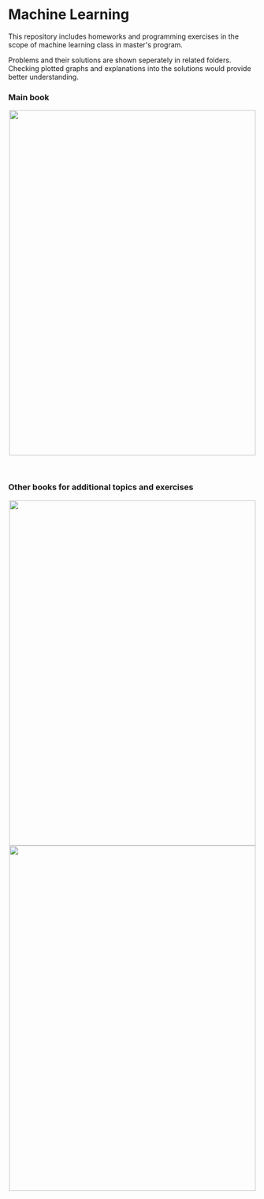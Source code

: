 # Machine Learning

This repository includes homeworks and programming exercises in the scope of machine learning class in master's program.

Problems and their solutions are shown seperately in related folders. Checking plotted graphs and explanations into the solutions would provide better understanding.

### Main book
<p align="center">
  <img src="https://user-images.githubusercontent.com/56079783/87232985-9db2c800-c3c3-11ea-94e8-26c6ea31f932.jpg" width="500" height="700"</img>
</p>
            
            
<br>
            
            
### Other books for additional topics and exercises
<p align="center">
  <img src="https://user-images.githubusercontent.com/56079783/87232924-2715ca80-c3c3-11ea-80a4-fa9e81f6c98e.jpeg" width="500" height="700"></img>
  <img src="https://user-images.githubusercontent.com/56079783/87232925-27ae6100-c3c3-11ea-93cf-112d1bcb30b4.jpeg" width="500" height="700"></img>
</p>
